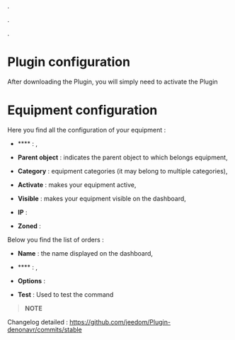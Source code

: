 . 

. 

.

Plugin configuration 
=======================

After downloading the Plugin, you will simply need to activate the
Plugin

Equipment configuration 
=============================




Here you find all the configuration of your equipment :

-   **** : ,

-   **Parent object** : indicates the parent object to which belongs
    equipment,

-   **Category** : equipment categories (it may belong to
    multiple categories),

-   **Activate** : makes your equipment active,

-   **Visible** : makes your equipment visible on the dashboard,

-   **IP** : 

-   **Zoned** : 

Below you find the list of orders :

-   **Name** : the name displayed on the dashboard,

-   **** : 
    ,

-   **Options** : 
    

-   **Test** : Used to test the command

> **NOTE**
>
> 
> 

Changelog detailed :
<https://github.com/jeedom/Plugin-denonavr/commits/stable>
